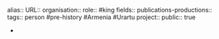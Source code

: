 alias::
URL::
organisation::
role:: #king 
fields::
publications-productions:: 
tags:: person #pre-history #Armenia #Urartu 
project::
public:: true

-